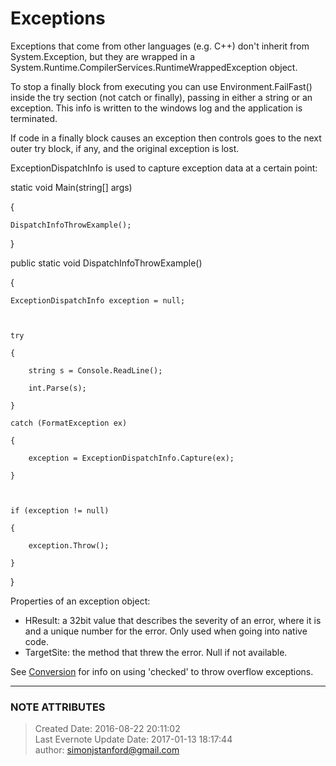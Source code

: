 # Exceptions

Exceptions that come from other languages (e.g. C++) don't inherit from
System.Exception, but they are wrapped in a
System.Runtime.CompilerServices.RuntimeWrappedException object.

  

To stop a finally block from executing you can use Environment.FailFast()
inside the try section (not catch or finally), passing in either a string or
an exception. This info is written to the windows log and the application is
terminated.

  

If code in a finally block causes an exception then controls goes to the next
outer try block, if any, and the original exception is lost.

  

ExceptionDispatchInfo is used to capture exception data at a certain point:

  

static void Main(string[] args)

{

    DispatchInfoThrowExample();

}

  

public static void DispatchInfoThrowExample()

{

    ExceptionDispatchInfo exception = null;

  

    try

    {

        string s = Console.ReadLine();

        int.Parse(s);

    }

    catch (FormatException ex)

    {

        exception = ExceptionDispatchInfo.Capture(ex);

    }

  

    if (exception != null)

    {

        exception.Throw();

    }

}

  

  

Properties of an exception object:

  * HResult: a 32bit value that describes the severity of an error, where it is and a unique number for the error. Only used when going into native code.
  * TargetSite: the method that threw the error. Null if not available.

  

See
[Conversion](evernote:///view/26944639/s226/93387844-cf79-4867-8551-0c334ea3e2ae/93387844-cf79-4867-8551-0c334ea3e2ae/)
for info on using 'checked' to throw overflow exceptions.


---
### NOTE ATTRIBUTES
>Created Date: 2016-08-22 20:11:02  
>Last Evernote Update Date: 2017-01-13 18:17:44  
>author: simonjstanford@gmail.com  
<!--stackedit_data:
eyJoaXN0b3J5IjpbLTg0MjY1OTg0Ml19
-->